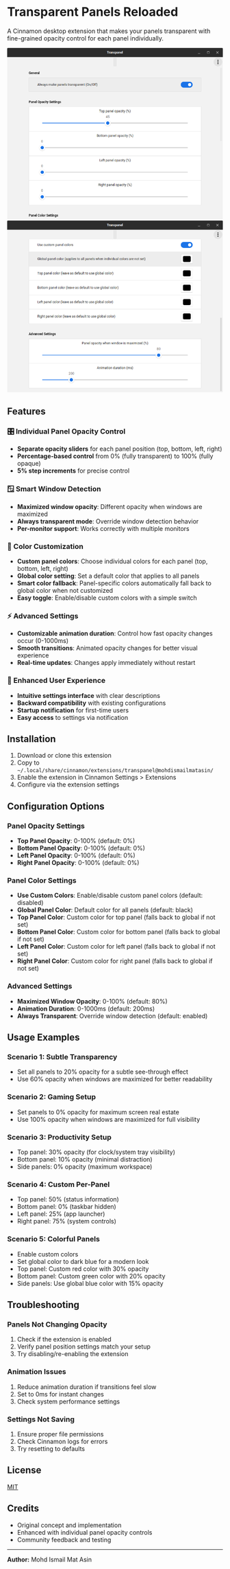 # Transparent Panels Reloaded

A Cinnamon desktop extension that makes your panels transparent with fine-grained opacity control for each panel individually.

![alt text](sample/transpanel.png)
![alt text](sample/transpanel2.png)

## Features

### 🎛️ Individual Panel Opacity Control

- **Separate opacity sliders** for each panel position (top, bottom, left, right)
- **Percentage-based control** from 0% (fully transparent) to 100% (fully opaque)
- **5% step increments** for precise control

### 🪟 Smart Window Detection

- **Maximized window opacity**: Different opacity when windows are maximized
- **Always transparent mode**: Override window detection behavior
- **Per-monitor support**: Works correctly with multiple monitors

### 🎨 Color Customization

- **Custom panel colors**: Choose individual colors for each panel (top, bottom, left, right)
- **Global color setting**: Set a default color that applies to all panels
- **Smart color fallback**: Panel-specific colors automatically fall back to global color when not customized
- **Easy toggle**: Enable/disable custom colors with a simple switch

### ⚡ Advanced Settings

- **Customizable animation duration**: Control how fast opacity changes occur (0-1000ms)
- **Smooth transitions**: Animated opacity changes for better visual experience
- **Real-time updates**: Changes apply immediately without restart

### 🎨 Enhanced User Experience

- **Intuitive settings interface** with clear descriptions
- **Backward compatibility** with existing configurations
- **Startup notification** for first-time users
- **Easy access** to settings via notification

## Installation

1. Download or clone this extension
2. Copy to `~/.local/share/cinnamon/extensions/transpanel@mohdismailmatasin/`
3. Enable the extension in Cinnamon Settings > Extensions
4. Configure via the extension settings

## Configuration Options

### Panel Opacity Settings

- **Top Panel Opacity**: 0-100% (default: 0%)
- **Bottom Panel Opacity**: 0-100% (default: 0%)
- **Left Panel Opacity**: 0-100% (default: 0%)
- **Right Panel Opacity**: 0-100% (default: 0%)

### Panel Color Settings

- **Use Custom Colors**: Enable/disable custom panel colors (default: disabled)
- **Global Panel Color**: Default color for all panels (default: black)
- **Top Panel Color**: Custom color for top panel (falls back to global if not set)
- **Bottom Panel Color**: Custom color for bottom panel (falls back to global if not set)
- **Left Panel Color**: Custom color for left panel (falls back to global if not set)
- **Right Panel Color**: Custom color for right panel (falls back to global if not set)

### Advanced Settings

- **Maximized Window Opacity**: 0-100% (default: 80%)
- **Animation Duration**: 0-1000ms (default: 200ms)
- **Always Transparent**: Override window detection (default: enabled)

## Usage Examples

### Scenario 1: Subtle Transparency

- Set all panels to 20% opacity for a subtle see-through effect
- Use 60% opacity when windows are maximized for better readability

### Scenario 2: Gaming Setup

- Set panels to 0% opacity for maximum screen real estate
- Use 100% opacity when windows are maximized for full visibility

### Scenario 3: Productivity Setup

- Top panel: 30% opacity (for clock/system tray visibility)
- Bottom panel: 10% opacity (minimal distraction)
- Side panels: 0% opacity (maximum workspace)

### Scenario 4: Custom Per-Panel

- Top panel: 50% (status information)
- Bottom panel: 0% (taskbar hidden)
- Left panel: 25% (app launcher)
- Right panel: 75% (system controls)

### Scenario 5: Colorful Panels

- Enable custom colors
- Set global color to dark blue for a modern look
- Top panel: Custom red color with 30% opacity
- Bottom panel: Custom green color with 20% opacity
- Side panels: Use global blue color with 15% opacity

## Troubleshooting

### Panels Not Changing Opacity

1. Check if the extension is enabled
2. Verify panel position settings match your setup
3. Try disabling/re-enabling the extension

### Animation Issues

1. Reduce animation duration if transitions feel slow
2. Set to 0ms for instant changes
3. Check system performance settings

### Settings Not Saving

1. Ensure proper file permissions
2. Check Cinnamon logs for errors
3. Try resetting to defaults

## License

[MIT](transpanel@mohdismailmatasin/LICENSE)

## Credits

- Original concept and implementation
- Enhanced with individual panel opacity controls
- Community feedback and testing

---

**Author:** Mohd Ismail Mat Asin
